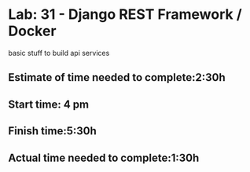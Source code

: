 # Lab: 31 - Django REST Framework / Docker

basic stuff to build api services

## Estimate of time needed to complete:2:30h
## Start time: 4 pm
## Finish time:5:30h
## Actual time needed to complete:1:30h